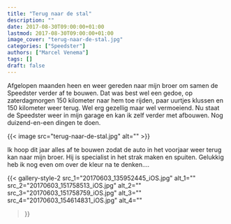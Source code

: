 ```yaml
---
title: "Terug naar de stal"
description: ""
date: 2017-08-30T09:00:00+01:00
lastmod: 2017-08-30T09:00:00+01:00
image_cover: "terug-naar-de-stal.jpg"
categories: ["Speedster"]
authors: ["Marcel Venema"] 
tags: []
draft: false
---
```


Afgelopen maanden heen en weer gereden naar mijn broer om samen de Speedster verder af te bouwen. Dat was best wel een gedoe, op zaterdagmorgen 150 kilometer naar hem toe rijden, paar uurtjes klussen en 150 kilometer weer terug. Wel erg gezellig maar wel vermoeiend. Nu staat de Speedster weer in mijn garage en kan ik zelf verder met afbouwen.  Nog duizend-en-een dingen te doen.

<!--more-->
{{< image src="terug-naar-de-stal.jpg" alt="" >}}

Ik hoop dit jaar alles af te bouwen zodat de auto in het voorjaar weer terug kan naar mijn broer. Hij is specialist in het strak maken en spuiten. Gelukkig heb ik nog even om over de kleur na te denken….

{{< gallery-style-2 
  src_1="20170603_135952445_iOS.jpg" alt_1="" 
  src_2="20170603_151758513_iOS.jpg" alt_2="" 
  src_3="20170603_151758759_iOS.jpg" alt_3="" 
  src_4="20170603_154614831_iOS.jpg" alt_4=""
>}}

&nbsp;
